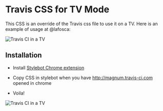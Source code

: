 # Travis CSS for TV Mode

This CSS is an override of the Travis css file to use it on a TV. Here is an example of usage at @lafosca:

![Travis CI in a TV](https://dl.dropboxusercontent.com/u/1264953/travisCI.png)

## Installation

* Install [Stylebot Chrome extension](https://www.google.es/url?sa=t&rct=j&q=&esrc=s&source=web&cd=1&cad=rja&ved=0CD8QFjAA&url=https%3A%2F%2Fchrome.google.com%2Fwebstore%2Fdetail%2Fstylebot%2Foiaejidbmkiecgbjeifoejpgmdaleoha&ei=DKNOUvnpOeLF7Aaat4GwCA&usg=AFQjCNGVQxs1GX5mc5uxmtGJuLihFiwU6A&sig2=pcsDVo9uNK9cNDqa8u4pYA&bvm=bv.53537100,d.ZGU)

* Copy CSS in stylebot when you have http://magnum.travis-ci.com opened in chrome

* Voila!

![Travis CI in a TV](http://cl.ly/image/0325282v311C/IMG_2424.JPG)

